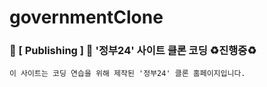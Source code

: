 # governmentClone
### 🔮 [ Publishing ] 🔮 '정부24' 사이트 클론 코딩 ♻️진행중♻️
    이 사이트는 코딩 연습을 위해 제작된 '정부24' 클론 홈페이지입니다.
